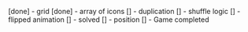 [done] - grid
[done] - array of icons
[] - duplication
[] - shuffle logic
[] - flipped animation
[] - solved 
[] - position
[] - Game completed
